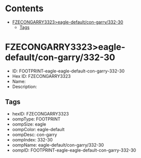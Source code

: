 



Contents
========

* [FZECONGARRY3323>eagle-default/con-garry/332-30](#fzecongarry3323eagle-defaultcon-garry332-30)
	* [Tags](#tags)

# FZECONGARRY3323>eagle-default/con-garry/332-30

- ID: FOOTPRINT-eagle-eagle-default-con-garry-332-30
- Hex ID: FZECONGARRY3323
- Name: 
- Description: 

## Tags

- hexID: FZECONGARRY3323
- oompType: FOOTPRINT
- oompSize: eagle
- oompColor: eagle-default
- oompDesc: con-garry
- oompIndex: 332-30
- oompName: eagle-default/con-garry/332-30
- oompID: FOOTPRINT-eagle-eagle-default-con-garry-332-30
